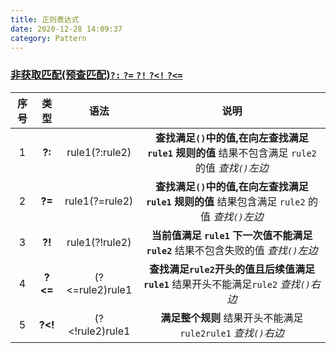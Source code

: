 ```yaml
---
title: 正则表达式
date: 2020-12-28 14:09:37
category: Pattern
---
```


### [非获取匹配(预查匹配)`?:` `?=` `?!` `?<!` `?<=`](https://www.runoob.com/regexp/regexp-metachar.html)

| 序号 |  类型   |      语法       |                                               说明                                                |
| :--: | :-----: | :-------------: | :-----------------------------------------------------------------------------------------------: |
|  1   | **?:**  | rule1(?:rule2)  | **查找满足`()`中的值,在向左查找满足 `rule1` 规则的值** 结果不包含满足 `rule2` 的值 _查找`()`左边_ |
|  2   | **?=**  | rule1(?=rule2)  |  **查找满足`()`中的值,在向左查找满足 `rule1` 规则的值** 结果包含满足 `rule2` 的值 _查找`()`左边_  |
|  3   | **?!**  | rule1(?!rule2)  |         **当前值满足 `rule1` 下一次值不能满足 `rule2`** 结果不包含失败的值 _查找`()`左边_         |
|  4   | **?<=** | (?<=rule2)rule1 |      **查找满足`rule2`开头的值且后续值满足 `rule1`** 结果开头不能满足`rule2` _查找`()`右边_       |
|  5   | **?<!** | (?<!rule2)rule1 |                   **满足整个规则** 结果开头不能满足`rule2rule1` _查找`()`右边_                    |
